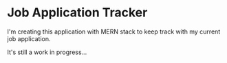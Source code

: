 # Job Application Tracker
I'm creating this application with MERN stack to keep track with my current job application.

It's still a work in progress...


